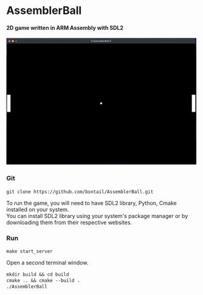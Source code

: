 
# AssemblerBall

#### 2D game written in ARM Assembly with SDL2

![AssemblerBall Process](AssemblerBallProcess.gif)

### Git

```shell
git clone https://github.com/bontail/AssemblerBall.git
```

To run the game, you will need to have SDL2 library, Python, Cmake installed on your system.<br>
You can install SDL2 library using your system's package manager or by downloading them from their respective websites.<br>

### Run

```shell
make start_server
```
Open a second terminal window.

```shell
mkdir build && cd build
cmake .. && cmake --build .
./AssemblerBall
```